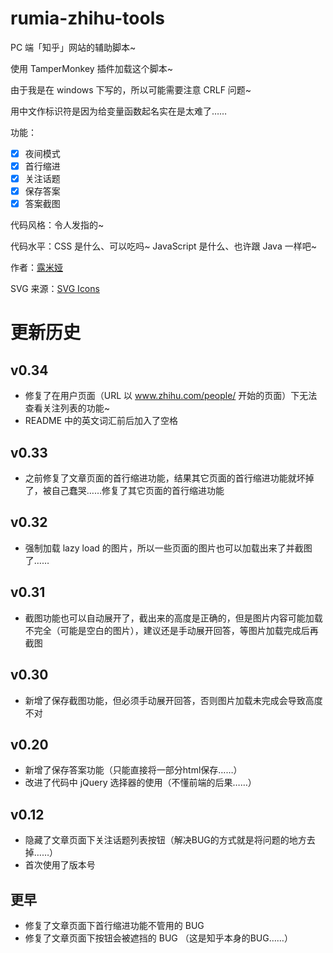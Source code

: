 # rumia-zhihu-tools
PC 端「知乎」网站的辅助脚本~

使用 TamperMonkey 插件加载这个脚本~

由于我是在 windows 下写的，所以可能需要注意 CRLF 问题~

用中文作标识符是因为给变量函数起名实在是太难了……

功能：
- [x] 夜间模式
- [x] 首行缩进
- [x] 关注话题
- [x] 保存答案
- [x] 答案截图

代码风格：令人发指的~

代码水平：CSS 是什么、可以吃吗~
JavaScript 是什么、也许跟 Java 一样吧~

作者：[露米娅](https://www.zhihu.com/people/lu-mi-ya-56/)

SVG 来源：[SVG Icons](http://svgicons.sparkk.fr/)

# 更新历史
## v0.34
- 修复了在用户页面（URL 以 www.zhihu.com/people/ 开始的页面）下无法查看关注列表的功能~
- README 中的英文词汇前后加入了空格

## v0.33
- 之前修复了文章页面的首行缩进功能，结果其它页面的首行缩进功能就坏掉了，被自己蠢哭……修复了其它页面的首行缩进功能

## v0.32
- 强制加载 lazy load 的图片，所以一些页面的图片也可以加载出来了并截图了……

## v0.31
- 截图功能也可以自动展开了，截出来的高度是正确的，但是图片内容可能加载不完全（可能是空白的图片），建议还是手动展开回答，等图片加载完成后再截图

## v0.30
- 新增了保存截图功能，但必须手动展开回答，否则图片加载未完成会导致高度不对

## v0.20
- 新增了保存答案功能（只能直接将一部分html保存……）
- 改进了代码中 jQuery 选择器的使用（不懂前端的后果……）

## v0.12
- 隐藏了文章页面下关注话题列表按钮（解决BUG的方式就是将问题的地方去掉……）
- 首次使用了版本号

## 更早
- 修复了文章页面下首行缩进功能不管用的 BUG
- 修复了文章页面下按钮会被遮挡的 BUG （这是知乎本身的BUG……）


